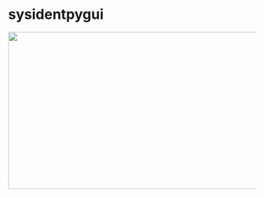 # sysidentpygui

<p align="center">
<img src="https://i.imgur.com/roD5DkG.png" width="640" height="320" />
</p>